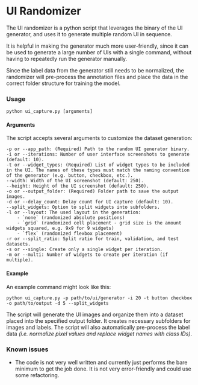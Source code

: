 # UI Randomizer
The UI randomizer is a python script that leverages the binary of the UI generator, and uses it to generate multiple random UI in sequence. 

It is helpful in making the generator much more user-friendly, since it can be used to generate a large number of UIs with a single command, without having to repeatedly run the generator manually.

Since the label data from the generator still needs to be normalized, the randomizer will pre-process the annotation files and place the data in the correct folder structure for training the model.

### Usage
`python ui_capture.py [arguments]`

#### Arguments

The script accepts several arguments to customize the dataset generation:

    -p or --app_path: (Required) Path to the random UI generator binary.
    -i or --iterations: Number of user interface screenshots to generate (default: 10).
    -t or --widget_types: (Required) List of widget types to be included in the UI. The names of these types must match the naming convention of the generator (e.g. button, checkbox, etc.).
    --width: Width of the UI screenshot (default: 250).
    --height: Height of the UI screenshot (default: 250).
    -o or --output_folder: (Required) Folder path to save the output images.
    -d or --delay_count: Delay count for UI capture (default: 10).
    --split_widgets: Option to split widgets into subfolders.
    -l or --layout: The used layout in the generation:
        - `none` (randomized absolute positions)
        - `grid` (randomized cell placement - grid size is the amount widgets squared, e.g. 9x9 for 9 widgets)
        - `flex` (randomized flexbox placement)
    -r or --split_ratio: Split ratio for train, validation, and test datasets.
    -s or --single: Create only a single widget per iteration.
    -m or --multi: Number of widgets to create per iteration (if multiple).

#### Example
An example command might look like this:

`python ui_capture.py -p path/to/ui/generator -i 20 -t button checkbox -o path/to/output -d 5 --split_widgets`

The script will generate the UI images and organize them into a dataset placed into the specified output folder. It creates necessary subfolders for images and labels. The script will also automatically pre-process the label data _(i.e. normalize pixel values and replace widget names with class IDs)_.

### Known issues

- The code is not very well written and currently just performs the bare minimum to get the job done. It is not very error-friendly and could use some refactoring.

